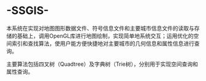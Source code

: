 # -SSGIS-
本系统在实现对地图图形数据文件、符号信息文件和主要城市信息文件的读取与存储的基础上，调用OpenGL库进行地图绘制，实现简单地系统交互；运用优化的空间索引和查找算法，使用户能方便快捷地对主要城市的几何信息和属性信息进行查询。

主要算法包括四叉树（Quadtree）及字典树（Trie树），分别用于实现空间查询和属性查询。
